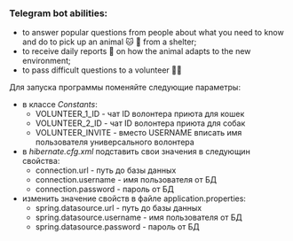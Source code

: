 ### Telegram bot abilities:
- to answer popular questions from people about what you need to know and do to pick up an animal 🐱 🐶 from a shelter;
- to receive daily reports 📄 on how the animal adapts to the new environment;
- to pass difficult questions to a volunteer 🙋🏻

Для запуска программы поменяйте следующие параметры:
- в классе *Constants*:
    - VOLUNTEER_1_ID - чат ID волонтера приюта для кошек 
    - VOLUNTEER_2_ID - чат ID волонтера приюта для собак
    - VOLUNTEER_INVITE - вместо USERNAME вписать имя пользователя универсального волонтера
- в *hibernate.cfg.xml* подставить свои значения в следующин свойства:
    - connection.url - путь до базы данных
    - connection.username - имя пользователя от БД
    - connection.password - пароль от БД
- изменить значение свойств в файле application.properties:
    - spring.datasource.url - путь до базы данных
    - spring.datasource.username - имя пользователя от БД
    - spring.datasource.password - пароль от БД